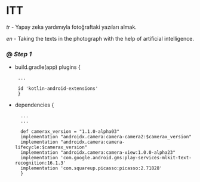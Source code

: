 # ITT 

*tr* - Yapay zeka yardımıyla fotoğraftaki yazıları almak.

*en* - Taking the texts in the photograph with the help of artificial intelligence.

### @ *Step 1*

 - build.gradle(app)
plugins { 

        ...
        
        id 'kotlin-android-extensions' 
        }

- dependencies {

        ...
        ...
        
        def camerax_version = "1.1.0-alpha03"
        implementation "androidx.camera:camera-camera2:$camerax_version"
        implementation "androidx.camera:camera-lifecycle:$camerax_version"
        implementation "androidx.camera:camera-view:1.0.0-alpha23"
        implementation 'com.google.android.gms:play-services-mlkit-text-recognition:16.1.3'
        implementation 'com.squareup.picasso:picasso:2.71828'
        }
